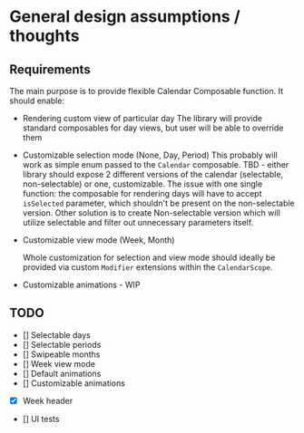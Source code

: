 # General design assumptions / thoughts

## Requirements

The main purpose is to provide flexible Calendar Composable function. It should enable:

- Rendering custom view of particular day
  The library will provide standard composables for day views, but user will be able to override
  them
- Customizable selection mode (None, Day, Period)
  This probably will work as simple enum passed to the `Calendar` composable. TBD - either library
  should expose 2 different versions of the calendar (selectable, non-selectable) or one,
  customizable. The issue with one single function: the composable for rendering days will have to
  accept `isSelected`
  parameter, which shouldn't be present on the non-selectable version. Other solution is to create
  Non-selectable version which will utilize selectable and filter out unnecessary parameters itself.
- Customizable view mode (Week, Month)

  Whole customization for selection and view mode should ideally be provided via custom `Modifier` extensions within
  the `CalendarScope`.

- Customizable animations - WIP

## TODO
- [] Selectable days
- [] Selectable periods
- [] Swipeable months
- [] Week view mode
- [] Default animations
- [] Customizable animations
- [x] Week header
- [] UI tests

